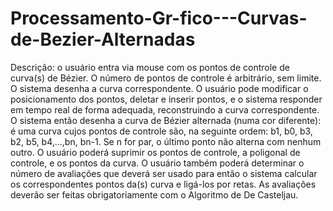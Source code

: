 # Processamento-Gr-fico---Curvas-de-Bezier-Alternadas
Descrição: o usuário entra via mouse com os pontos de controle de curva(s) de Bézier. O número de pontos de controle é arbitrário, sem limite. O sistema desenha a curva correspondente.   O usuário pode modificar o posicionamento dos pontos, deletar e inserir pontos, e o sistema responder em tempo real de forma adequada, reconstruindo a curva correspondente. O sistema então desenha a curva de Bézier alternada (numa cor diferente): é uma curva cujos pontos de controle são, na seguinte ordem: b1, b0, b3, b2, b5, b4,...,bn, bn-1. Se n for par, o último ponto não alterna com nenhum outro. O usuário poderá suprimir os pontos de controle, a poligonal de controle, e os pontos da curva. O usuário também poderá determinar o número de avaliações que deverá ser usado para então o sistema calcular os correspondentes pontos da(s) curva e ligá-los por retas. As avaliações deverão ser feitas obrigatoriamente com o Algoritmo de De Casteljau.
